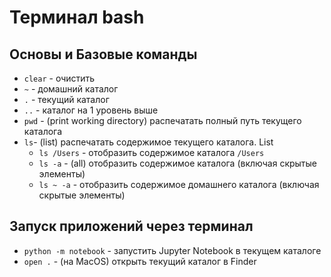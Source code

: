 # Терминал bash
## Основы и Базовые команды
* `clear` - очистить
* `~` - домашний каталог
* `.` - текущий каталог
* `..` - каталог на 1 уровень выше
* `pwd` - (print working directory) распечатать полный путь текущего каталога
* `ls`- (list) распечатать содержимое текущего каталога. List 
    * `ls /Users` - отобразить содержимое каталога `/Users`
    * `ls -a` - (all) отобразить содержимое каталога (включая скрытые элементы)
    * `ls ~ -a` - отобразить содержимое домашнего каталога (включая скрытые элементы)    

## Запуск приложений через терминал
* `python -m notebook` - запустить Jupyter Notebook в текущем каталоге
* `open .` - (на MacOS) открыть текущий каталог в Finder
